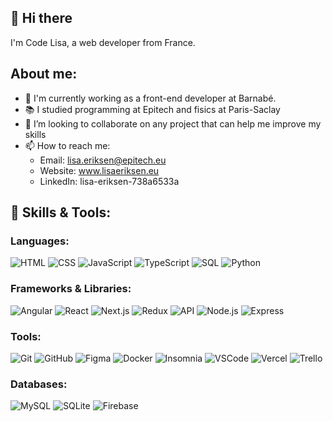 ## 👋 Hi there

I'm Code Lisa, a web developer from France. 

## About me:
- 🌱 I'm currently working as a front-end developer at Barnabé.
- 📚 I studied programming at Epitech and fisics at Paris-Saclay
- 💞️ I’m looking to collaborate on any project that can help me improve my skills
- 📫 How to reach me:
  - Email: lisa.eriksen@epitech.eu
  - Website: www.lisaeriksen.eu
  - LinkedIn: lisa-eriksen-738a6533a

## 🚀 Skills & Tools:
### Languages:
![HTML](https://img.shields.io/badge/-HTML-000?&logo=HTML5)
![CSS](https://img.shields.io/badge/-CSS-000?&logo=CSS3)
![JavaScript](https://img.shields.io/badge/-JavaScript-000?logo=javascript)
![TypeScript](https://img.shields.io/badge/-TypeScript-000?logo=typescript)
![SQL](https://img.shields.io/badge/-SQL-000?&logo=MySQL)
![Python](https://img.shields.io/badge/-Python-000?logo=python)

### Frameworks & Libraries:
![Angular](https://img.shields.io/badge/-Angular-000?logo=angular)
![React](https://img.shields.io/badge/-React-000?logo=react)
![Next.js](https://img.shields.io/badge/-Next.js-000?logo=next.js)
![Redux](https://img.shields.io/badge/-Redux-000?logo=redux)
![API](https://img.shields.io/badge/-API-000?logo=api)
![Node.js](https://img.shields.io/badge/-Node.js-000?logo=node.js)
![Express](https://img.shields.io/badge/-Express-000?logo=express)

### Tools:
![Git](https://img.shields.io/badge/-Git-000?logo=git)
![GitHub](https://img.shields.io/badge/-GitHub-000?logo=github)
![Figma](https://img.shields.io/badge/-Git-000?logo=figma)
![Docker](https://img.shields.io/badge/-Docker-000?logo=docker)
![Insomnia](https://img.shields.io/badge/-Insomnia-000?logo=insomnia)
![VSCode](https://img.shields.io/badge/-VSCode-000?logo=visual-studio-code)
![Vercel](https://img.shields.io/badge/-Vercel-000?logo=vercel)
![Trello](https://img.shields.io/badge/-Trello-000?logo=trello)

### Databases:
![MySQL](https://img.shields.io/badge/-MySQL-000?logo=mysql)
![SQLite](https://img.shields.io/badge/-SQLite-000?logo=sqlite)
![Firebase](https://img.shields.io/badge/-Firebase-000?logo=firebase)
